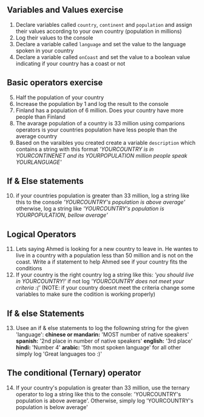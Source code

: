## Variables and Values exercise
1. Declare variables called `country`, `continent` and `population` and assign their values according to your own country (population in millions)
2. Log their values to the console
3. Declare a variable called `language` and set the value to the language spoken in your country
4. Declare a variable called `onCoast` and set the value to a boolean value indicating if your country has a coast or not



## Basic operators exercise

5. Half the population of your country
6. Increase the population by 1 and log the result to the console
7. Finland has a population of 6 million. Does your country have more people than Finland
8. The avarage population of a country is 33 million using comparions operators is your countries population have less people than the average country
9. Based on the varaibles you created create a variable `description` which contains a string with this format *'YOURCOUNTRY is in YOURCONTINENET and its YOURPOPULATION million people speak YOURLANGUAGE'*

## If & Else statements 

10. if your countries population is greater than 33 million, log a string like this to the console *'YOURCOUNTRY's population is above average'* otherwise, log a string like *'YOURCOUNTRY's population is YOURPOPULATION, bellow average'*

## Logical Operators

11. Lets saying Ahmed is looking for a new country to leave in. He wantes to live in a country with a population less than 50 million and is not on the coast. Write a if statement to help Ahmed see if your country fits the conditions
12. If your country is the right country log a string like this: *'you should live in YOURCOUNTRY!'* if not log *'YOURCOUNTRY does not meet your criteria :('*  (NOTE: if your country doesnt meet the criteria change some variables to make sure the codition is working properly)

## If & else Statements 
13.  Usee an if & else statements to log the followning string for the given 'language':
**chinese or mandarin:** 'MOST number of native speakers'
**spanish:** '2nd place in number of native speakers'
**english:** '3rd place'
**hindi:** 'Number 4'
**arabic:** '5th most spoken language'
 for all other simply log 'Great languages too :)'

 ## The conditional (Ternary) operator
 14. If your country's population is greater than 33 million, use the ternary operator to log a string like this to the console: 'YOURCOUNTRY's population is above average'. Otherwise, simply log 'YOURCOUNTRY's population is below average'
